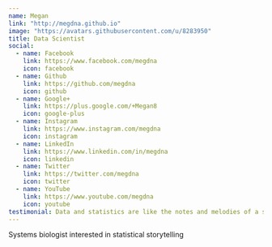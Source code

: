 ```yaml
---
name: Megan
link: "http://megdna.github.io"
image: "https://avatars.githubusercontent.com/u/8283950"
title: Data Scientist
social:
  - name: Facebook
    link: https://www.facebook.com/megdna
    icon: facebook
  - name: Github
    link: https://github.com/megdna
    icon: github
  - name: Google+
    link: https://plus.google.com/+Megan8
    icon: google-plus
  - name: Instagram
    link: https://www.instagram.com/megdna
    icon: instagram
  - name: LinkedIn
    link: https://www.linkedin.com/in/megdna
    icon: linkedin
  - name: Twitter
    link: https://twitter.com/megdna
    icon: twitter
  - name: YouTube
    link: https://www.youtube.com/megdna
    icon: youtube
testimonial: Data and statistics are like the notes and melodies of a song, the genes and natural processes that tell the ultimate story of life. We must be the instruments for positive change.
---
```


Systems biologist interested in statistical storytelling